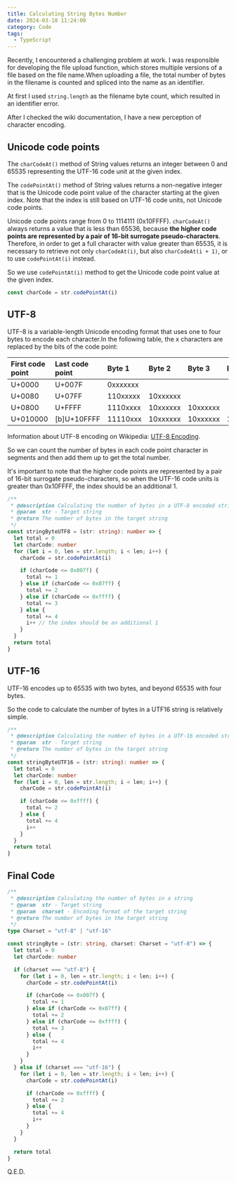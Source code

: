 ```yaml
---
title: Calculating String Bytes Number
date: 2024-03-18 11:24:00
category: Code
tags:
  - TypeScript
---
```


Recently, I encountered a challenging problem at work. I was responsible for developing the file upload function, which stores multiple versions of a file based on the file name.When uploading a file, the total number of bytes in the filename is counted and spliced into the name as an identifier.

At first I used `string.length` as the filename byte count, which resulted in an identifier error.

After I checked the wiki documentation, I have a new perception of character encoding.

## Unicode code points

The `charCodeAt()` method of String values returns an integer between 0 and 65535 representing the UTF-16 code unit at the given index.

The `codePointAt()` method of String values returns a non-negative integer that is the Unicode code point value of the character starting at the given index. Note that the index is still based on UTF-16 code units, not Unicode code points.

Unicode code points range from 0 to 1114111 (0x10FFFF). `charCodeAt()` always returns a value that is less than 65536, because **the higher code points are represented by a pair of 16-bit surrogate pseudo-characters**. Therefore, in order to get a full character with value greater than 65535, it is necessary to retrieve not only `charCodeAt(i)`, but also `charCodeAt(i + 1)`, or to use `codePointAt(i)` instead.

So we use `codePointAt(i)` method to get the Unicode code point value at the given index.

```ts
const charCode = str.codePointAt(i)
```

## UTF-8

UTF-8 is a variable-length Unicode encoding format that uses one to four bytes to encode each character.In the following table, the x characters are replaced by the bits of the code point:

| First code point | Last code point | Byte 1   | Byte 2   | Byte 3   | Byte 4   |
| :--------------- | :-------------- | :------- | :------- | :------- | :------- |
| U+0000           | U+007F          | 0xxxxxxx |          |          |          |
| U+0080           | U+07FF          | 110xxxxx | 10xxxxxx |          |          |
| U+0800           | U+FFFF          | 1110xxxx | 10xxxxxx | 10xxxxxx |          |
| U+010000         | [b]U+10FFFF     | 11110xxx | 10xxxxxx | 10xxxxxx | 10xxxxxx |

Information about UTF-8 encoding on Wikipedia: [UTF-8 Encoding](https://en.wikipedia.org/wiki/UTF-8#Encoding).

So we can count the number of bytes in each code point character in segments and then add them up to get the total number.

It's important to note that the higher code points are represented by a pair of 16-bit surrogate pseudo-characters, so when the UTF-16 code units is greater than 0x10FFFF, the index should be an additional 1.

```ts
/**
 * @description Calculating the number of bytes in a UTF-8 encoded string
 * @param  str - Target string
 * @return The number of bytes in the target string
 */
const stringByteUTF8 = (str: string): number => {
  let total = 0
  let charCode: number
  for (let i = 0, len = str.length; i < len; i++) {
    charCode = str.codePointAt(i)

    if (charCode <= 0x007f) {
      total += 1
    } else if (charCode <= 0x07ff) {
      total += 2
    } else if (charCode <= 0xffff) {
      total += 3
    } else {
      total += 4
      i++ // the index should be an additional 1
    }
  }
  return total
}
```

## UTF-16

UTF-16 encodes up to 65535 with two bytes, and beyond 65535 with four bytes.

So the code to calculate the number of bytes in a UTF16 string is relatively simple.

```ts
/**
 * @description Calculating the number of bytes in a UTF-16 encoded string
 * @param  str - Target string
 * @return The number of bytes in the target string
 */
const stringByteUTF16 = (str: string): number => {
  let total = 0
  let charCode: number
  for (let i = 0, len = str.length; i < len; i++) {
    charCode = str.codePointAt(i)

    if (charCode <= 0xffff) {
      total += 2
    } else {
      total += 4
      i++
    }
  }
  return total
}
```

## Final Code

```ts
/**
 * @description Calculating the number of bytes in a string
 * @param  str - Target string
 * @param  charset - Encoding format of the target string
 * @return The number of bytes in the target string
 */
type Charset = "utf-8" | "utf-16"

const stringByte = (str: string, charset: Charset = "utf-8") => {
  let total = 0
  let charCode: number

  if (charset === "utf-8") {
    for (let i = 0, len = str.length; i < len; i++) {
      charCode = str.codePointAt(i)

      if (charCode <= 0x007f) {
        total += 1
      } else if (charCode <= 0x07ff) {
        total += 2
      } else if (charCode <= 0xffff) {
        total += 3
      } else {
        total += 4
        i++
      }
    }
  } else if (charset === "utf-16") {
    for (let i = 0, len = str.length; i < len; i++) {
      charCode = str.codePointAt(i)

      if (charCode <= 0xffff) {
        total += 2
      } else {
        total += 4
        i++
      }
    }
  }

  return total
}
```

Q.E.D.
